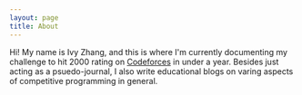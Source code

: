 ```yaml
---
layout: page
title: About
---
```


Hi! My name is Ivy Zhang, and this is where I'm currently documenting my
challenge to hit 2000 rating on
[Codeforces](https://codeforces.com/profile/Kaunta) in under a year. Besides just
acting as a psuedo-journal, I also write educational blogs on varing aspects of
competitive programming in general.
